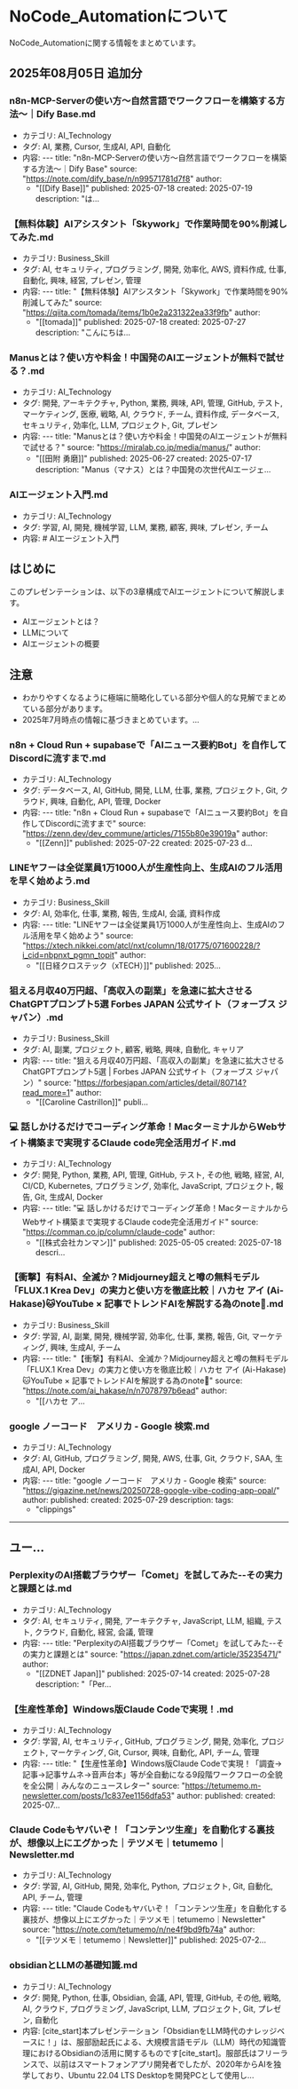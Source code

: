 # NoCode_Automationについて

NoCode_Automationに関する情報をまとめています。


## 2025年08月05日 追加分

### n8n-MCP-Serverの使い方〜自然言語でワークフローを構築する方法〜｜Dify Base.md
- カテゴリ: AI_Technology
- タグ: AI, 業務, Cursor, 生成AI, API, 自動化
- 内容: ---
title: "n8n-MCP-Serverの使い方〜自然言語でワークフローを構築する方法〜｜Dify Base"
source: "https://note.com/dify_base/n/n99571781d7f8"
author:
  - "[[Dify Base]]"
published: 2025-07-18
created: 2025-07-19
description: "は...

### 【無料体験】AIアシスタント「Skywork」で作業時間を90%削減してみた.md
- カテゴリ: Business_Skill
- タグ: AI, セキュリティ, プログラミング, 開発, 効率化, AWS, 資料作成, 仕事, 自動化, 興味, 経営, プレゼン, 管理
- 内容: ---
title: "【無料体験】AIアシスタント「Skywork」で作業時間を90%削減してみた"
source: "https://qiita.com/tomada/items/1b0e2a231322ea33f9fb"
author:
  - "[[tomada]]"
published: 2025-07-18
created: 2025-07-27
description: "こんにちは...

### Manusとは？使い方や料金！中国発のAIエージェントが無料で試せる？.md
- カテゴリ: AI_Technology
- タグ: 開発, アーキテクチャ, Python, 業務, 興味, API, 管理, GitHub, テスト, マーケティング, 医療, 戦略, AI, クラウド, チーム, 資料作成, データベース, セキュリティ, 効率化, LLM, プロジェクト, Git, プレゼン
- 内容: ---
title: "Manusとは？使い方や料金！中国発のAIエージェントが無料で試せる？"
source: "https://miralab.co.jp/media/manus/"
author:
  - "[[田附 勇磨]]"
published: 2025-06-27
created: 2025-07-17
description: "Manus（マナス）とは？中国発の次世代AIエージェ...

### AIエージェント入門.md
- カテゴリ: AI_Technology
- タグ: 学習, AI, 開発, 機械学習, LLM, 業務, 顧客, 興味, プレゼン, チーム
- 内容: # AIエージェント入門




## はじめに

このプレゼンテーションは、以下の3章構成でAIエージェントについて解説します。

*   AIエージェントとは？
*   LLMについて
*   AIエージェントの概要




## 注意

*   わかりやすくなるように極端に簡略化している部分や個人的な見解でまとめている部分があります。
*   2025年7月時点の情報に基づきまとめています。...

### n8n + Cloud Run + supabaseで「AIニュース要約Bot」を自作してDiscordに流すまで.md
- カテゴリ: AI_Technology
- タグ: データベース, AI, GitHub, 開発, LLM, 仕事, 業務, プロジェクト, Git, クラウド, 興味, 自動化, API, 管理, Docker
- 内容: ---
title: "n8n + Cloud Run + supabaseで「AIニュース要約Bot」を自作してDiscordに流すまで"
source: "https://zenn.dev/dev_commune/articles/7155b80e39019a"
author:
  - "[[Zenn]]"
published: 2025-07-22
created: 2025-07-23
d...

### LINEヤフーは全従業員1万1000人が生産性向上、生成AIのフル活用を早く始めよう.md
- カテゴリ: Business_Skill
- タグ: AI, 効率化, 仕事, 業務, 報告, 生成AI, 会議, 資料作成
- 内容: ---
title: "LINEヤフーは全従業員1万1000人が生産性向上、生成AIのフル活用を早く始めよう"
source: "https://xtech.nikkei.com/atcl/nxt/column/18/01775/071600228/?i_cid=nbpnxt_pgmn_topit"
author:
  - "[[日経クロステック（xTECH）]]"
published: 2025...

### 狙える月収40万円超、「高収入の副業」を急速に拡大させるChatGPTプロンプト5選  Forbes JAPAN 公式サイト（フォーブス ジャパン）.md
- カテゴリ: Business_Skill
- タグ: AI, 副業, プロジェクト, 顧客, 戦略, 興味, 自動化, キャリア
- 内容: ---
title: "狙える月収40万円超、「高収入の副業」を急速に拡大させるChatGPTプロンプト5選 | Forbes JAPAN 公式サイト（フォーブス ジャパン）"
source: "https://forbesjapan.com/articles/detail/80714?read_more=1"
author:
  - "[[Caroline Castrillon]]"
publi...

### 💻 話しかけるだけでコーディング革命！MacターミナルからWebサイト構築まで実現するClaude code完全活用ガイド.md
- カテゴリ: AI_Technology
- タグ: 開発, Python, 業務, API, 管理, GitHub, テスト, その他, 戦略, 経営, AI, CI/CD, Kubernetes, プログラミング, 効率化, JavaScript, プロジェクト, 報告, Git, 生成AI, Docker
- 内容: ---
title: "💻 話しかけるだけでコーディング革命！MacターミナルからWebサイト構築まで実現するClaude code完全活用ガイド"
source: "https://comman.co.jp/column/claude-code"
author:
  - "[[株式会社カンマン]]"
published: 2025-05-05
created: 2025-07-18
descri...

### 【衝撃】有料AI、全滅か？Midjourney超えと噂の無料モデル「FLUX.1 Krea Dev」の実力と使い方を徹底比較｜ハカセ アイ (Ai-Hakase)🐱YouTube × 記事でトレンドAIを解説する為のnote🐾.md
- カテゴリ: Business_Skill
- タグ: 学習, AI, 副業, 開発, 機械学習, 効率化, 仕事, 業務, 報告, Git, マーケティング, 興味, 生成AI, チーム
- 内容: ---
title: "【衝撃】有料AI、全滅か？Midjourney超えと噂の無料モデル「FLUX.1 Krea Dev」の実力と使い方を徹底比較｜ハカセ アイ (Ai-Hakase)🐱YouTube × 記事でトレンドAIを解説する為のnote🐾"
source: "https://note.com/ai_hakase/n/n7078797b6ead"
author:
  - "[[ハカセ ア...

### google ノーコード　アメリカ - Google 検索.md
- カテゴリ: AI_Technology
- タグ: AI, GitHub, プログラミング, 開発, AWS, 仕事, Git, クラウド, SAA, 生成AI, API, Docker
- 内容: ---
title: "google ノーコード　アメリカ - Google 検索"
source: "https://gigazine.net/news/20250728-google-vibe-coding-app-opal/"
author:
published:
created: 2025-07-29
description:
tags:
  - "clippings"
---
## ユー...

### PerplexityのAI搭載ブラウザー「Comet」を試してみた--その実力と課題とは.md
- カテゴリ: AI_Technology
- タグ: AI, セキュリティ, 開発, アーキテクチャ, JavaScript, LLM, 組織, テスト, クラウド, 自動化, 経営, 会議, 管理
- 内容: ---
title: "PerplexityのAI搭載ブラウザー「Comet」を試してみた--その実力と課題とは"
source: "https://japan.zdnet.com/article/35235471/"
author:
  - "[[ZDNET Japan]]"
published: 2025-07-14
created: 2025-07-28
description: "「Per...

### 【生産性革命】Windows版Claude Codeで実現！.md
- カテゴリ: AI_Technology
- タグ: 学習, AI, セキュリティ, GitHub, プログラミング, 開発, 効率化, プロジェクト, マーケティング, Git, Cursor, 興味, 自動化, API, チーム, 管理
- 内容: ---
title: "【生産性革命】Windows版Claude Codeで実現！「調査→記事→記事サムネ→音声台本」等が全自動になる9段階ワークフローの全貌を全公開｜みんなのニュースレター"
source: "https://tetumemo.m-newsletter.com/posts/1c837ee1156dfa53"
author:
published:
created: 2025-07...

### Claude Codeもヤバいぞ！「コンテンツ生産」を自動化する裏技が、想像以上にエグかった｜テツメモ｜tetumemo｜Newsletter.md
- カテゴリ: AI_Technology
- タグ: 学習, AI, GitHub, 開発, 効率化, Python, プロジェクト, Git, 自動化, API, チーム, 管理
- 内容: ---
title: "Claude Codeもヤバいぞ！「コンテンツ生産」を自動化する裏技が、想像以上にエグかった｜テツメモ｜tetumemo｜Newsletter"
source: "https://note.com/tetumemo/n/ne4f9bd9fb74a"
author:
  - "[[テツメモ｜tetumemo｜Newsletter]]"
published: 2025-07-2...

### obsidianとLLMの基礎知識.md
- カテゴリ: AI_Technology
- タグ: 開発, Python, 仕事, Obsidian, 会議, API, 管理, GitHub, その他, 戦略, AI, クラウド, プログラミング, JavaScript, LLM, プロジェクト, Git, プレゼン, 自動化
- 内容: [cite_start]本プレゼンテーション「ObsidianをLLM時代のナレッジベースに！」は、服部励起氏による、大規模言語モデル（LLM）時代の知識管理におけるObsidianの活用に関するものです[cite_start]。服部氏はフリーランスで、以前はスマートフォンアプリ開発者でしたが、2020年からAIを独学しており、Ubuntu 22.04 LTS Desktopを開発PCとして使用し...

